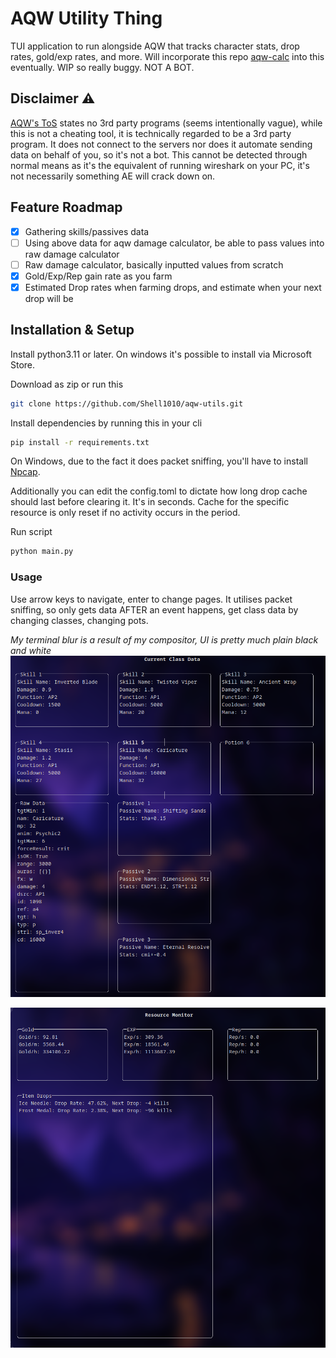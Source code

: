 # AQW Utility Thing
TUI application to run alongside AQW that tracks character stats, drop rates, gold/exp rates, and more. Will incorporate this repo [aqw-calc](https://github.com/Shell1010/aqw-calc) into this eventually. WIP so really buggy. NOT A BOT.

## Disclaimer :warning:
[AQW's ToS](https://www.aq.com/lore/guides/AQWRules) states no 3rd party programs (seems intentionally vague), while this is not a cheating tool, it is technically regarded to be a 3rd party program. It does not connect to the servers nor does it automate sending data on behalf of you, so it's not a bot. This cannot be detected through normal means as it's the equivalent of running wireshark on your PC, it's not necessarily something AE will crack down on.

## Feature Roadmap
- [x] Gathering skills/passives data
- [ ] Using above data for aqw damage calculator, be able to pass values into raw damage calculator
- [ ] Raw damage calculator, basically inputted values from scratch
- [x] Gold/Exp/Rep gain rate as you farm
- [x] Estimated Drop rates when farming drops, and estimate when your next drop will be

## Installation & Setup
Install python3.11 or later. On windows it's possible to install via Microsoft Store.

Download as zip or run this
```sh
git clone https://github.com/Shell1010/aqw-utils.git
```

Install dependencies by running this in your cli
```sh
pip install -r requirements.txt
```

On Windows, due to the fact it does packet sniffing, you'll have to install [Npcap](https://npcap.com/#download). 

Additionally you can edit the config.toml to dictate how long drop cache should last before clearing it. It's in seconds. Cache for the specific resource is only reset if no activity occurs in the period.


Run script
```sh
python main.py
```

### Usage
Use arrow keys to navigate, enter to change pages.
It utilises packet sniffing, so only gets data AFTER an event happens, get class data by changing classes, changing pots.

*My terminal blur is a result of my compositor, UI is pretty much plain black and white*
![Class UI Screenshot](./images/class_ui.png)

![Drop UI Screenshot](./images/drops_ui.png)
